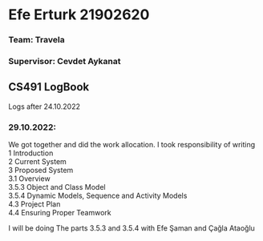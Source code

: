 # Efe Erturk 21902620
### Team: Travela
### Supervisor: Cevdet Aykanat

## CS491 LogBook
Logs after 24.10.2022
### 29.10.2022:
We got together and did the work allocation. I took responsibility of writing     
1	Introduction     
2	Current System   
3	Proposed System    
  3.1	Overview    
  3.5.3	Object and Class Model	     
  3.5.4	Dynamic Models, Sequence and Activity Models    
  4.3	Project Plan	   
  4.4	Ensuring Proper Teamwork   
  
I will be doing The parts 3.5.3 and 3.5.4 with Efe Şaman and Çağla Ataoğlu


